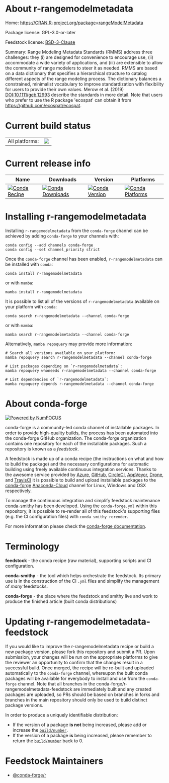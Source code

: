 About r-rangemodelmetadata
==========================

Home: https://CRAN.R-project.org/package=rangeModelMetadata

Package license: GPL-3.0-or-later

Feedstock license: [BSD-3-Clause](https://github.com/conda-forge/r-rangemodelmetadata-feedstock/blob/main/LICENSE.txt)

Summary: Range Modeling Metadata Standards (RMMS) address three challenges: they (i) are designed for convenience to encourage use, (ii) accommodate a wide variety of applications, and (iii) are extensible to allow the community of range modelers to steer it as needed. RMMS are based on a data dictionary that specifies a hierarchical structure to catalog different aspects of the range modeling process. The dictionary balances a constrained, minimalist vocabulary to improve standardization with flexibility for users to provide their own values. Merow et al. (2019) <DOI:10.1111/geb.12993> describe the standards in more detail. Note that users who prefer to use the R package 'ecospat' can obtain it from <https://github.com/ecospat/ecospat>.

Current build status
====================


<table><tr><td>All platforms:</td>
    <td>
      <a href="https://dev.azure.com/conda-forge/feedstock-builds/_build/latest?definitionId=13063&branchName=main">
        <img src="https://dev.azure.com/conda-forge/feedstock-builds/_apis/build/status/r-rangemodelmetadata-feedstock?branchName=main">
      </a>
    </td>
  </tr>
</table>

Current release info
====================

| Name | Downloads | Version | Platforms |
| --- | --- | --- | --- |
| [![Conda Recipe](https://img.shields.io/badge/recipe-r--rangemodelmetadata-green.svg)](https://anaconda.org/conda-forge/r-rangemodelmetadata) | [![Conda Downloads](https://img.shields.io/conda/dn/conda-forge/r-rangemodelmetadata.svg)](https://anaconda.org/conda-forge/r-rangemodelmetadata) | [![Conda Version](https://img.shields.io/conda/vn/conda-forge/r-rangemodelmetadata.svg)](https://anaconda.org/conda-forge/r-rangemodelmetadata) | [![Conda Platforms](https://img.shields.io/conda/pn/conda-forge/r-rangemodelmetadata.svg)](https://anaconda.org/conda-forge/r-rangemodelmetadata) |

Installing r-rangemodelmetadata
===============================

Installing `r-rangemodelmetadata` from the `conda-forge` channel can be achieved by adding `conda-forge` to your channels with:

```
conda config --add channels conda-forge
conda config --set channel_priority strict
```

Once the `conda-forge` channel has been enabled, `r-rangemodelmetadata` can be installed with `conda`:

```
conda install r-rangemodelmetadata
```

or with `mamba`:

```
mamba install r-rangemodelmetadata
```

It is possible to list all of the versions of `r-rangemodelmetadata` available on your platform with `conda`:

```
conda search r-rangemodelmetadata --channel conda-forge
```

or with `mamba`:

```
mamba search r-rangemodelmetadata --channel conda-forge
```

Alternatively, `mamba repoquery` may provide more information:

```
# Search all versions available on your platform:
mamba repoquery search r-rangemodelmetadata --channel conda-forge

# List packages depending on `r-rangemodelmetadata`:
mamba repoquery whoneeds r-rangemodelmetadata --channel conda-forge

# List dependencies of `r-rangemodelmetadata`:
mamba repoquery depends r-rangemodelmetadata --channel conda-forge
```


About conda-forge
=================

[![Powered by
NumFOCUS](https://img.shields.io/badge/powered%20by-NumFOCUS-orange.svg?style=flat&colorA=E1523D&colorB=007D8A)](https://numfocus.org)

conda-forge is a community-led conda channel of installable packages.
In order to provide high-quality builds, the process has been automated into the
conda-forge GitHub organization. The conda-forge organization contains one repository
for each of the installable packages. Such a repository is known as a *feedstock*.

A feedstock is made up of a conda recipe (the instructions on what and how to build
the package) and the necessary configurations for automatic building using freely
available continuous integration services. Thanks to the awesome service provided by
[Azure](https://azure.microsoft.com/en-us/services/devops/), [GitHub](https://github.com/),
[CircleCI](https://circleci.com/), [AppVeyor](https://www.appveyor.com/),
[Drone](https://cloud.drone.io/welcome), and [TravisCI](https://travis-ci.com/)
it is possible to build and upload installable packages to the
[conda-forge](https://anaconda.org/conda-forge) [Anaconda-Cloud](https://anaconda.org/)
channel for Linux, Windows and OSX respectively.

To manage the continuous integration and simplify feedstock maintenance
[conda-smithy](https://github.com/conda-forge/conda-smithy) has been developed.
Using the ``conda-forge.yml`` within this repository, it is possible to re-render all of
this feedstock's supporting files (e.g. the CI configuration files) with ``conda smithy rerender``.

For more information please check the [conda-forge documentation](https://conda-forge.org/docs/).

Terminology
===========

**feedstock** - the conda recipe (raw material), supporting scripts and CI configuration.

**conda-smithy** - the tool which helps orchestrate the feedstock.
                   Its primary use is in the construction of the CI ``.yml`` files
                   and simplify the management of *many* feedstocks.

**conda-forge** - the place where the feedstock and smithy live and work to
                  produce the finished article (built conda distributions)


Updating r-rangemodelmetadata-feedstock
=======================================

If you would like to improve the r-rangemodelmetadata recipe or build a new
package version, please fork this repository and submit a PR. Upon submission,
your changes will be run on the appropriate platforms to give the reviewer an
opportunity to confirm that the changes result in a successful build. Once
merged, the recipe will be re-built and uploaded automatically to the
`conda-forge` channel, whereupon the built conda packages will be available for
everybody to install and use from the `conda-forge` channel.
Note that all branches in the conda-forge/r-rangemodelmetadata-feedstock are
immediately built and any created packages are uploaded, so PRs should be based
on branches in forks and branches in the main repository should only be used to
build distinct package versions.

In order to produce a uniquely identifiable distribution:
 * If the version of a package **is not** being increased, please add or increase
   the [``build/number``](https://docs.conda.io/projects/conda-build/en/latest/resources/define-metadata.html#build-number-and-string).
 * If the version of a package **is** being increased, please remember to return
   the [``build/number``](https://docs.conda.io/projects/conda-build/en/latest/resources/define-metadata.html#build-number-and-string)
   back to 0.

Feedstock Maintainers
=====================

* [@conda-forge/r](https://github.com/conda-forge/r/)

